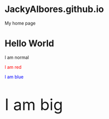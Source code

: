 # JackyAlbores.github.io
My home page
<!DOCTYPE html>
<html lang="en" dir="ltr">
  <head>
    <meta charset="utf-8">

  </head>
  <body>
    <h1>Hello World</h1>
  </body>
</html>
<html>
<!DOCTYPE html>
<html>
<body>

<p>I am normal</p>
<p style="color:red;">I am red</p>
<p style="color:blue;">I am blue</p>
<p style="font-size:50px;">I am big</p>

</body>
</html>
